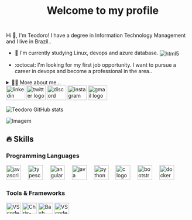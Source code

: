 <!--título-->
<div id="user-content-toc">
  <ul align="center">
    <summary><h1 style="display: inline-block">Welcome to my profile</h1></summary>
</div>

<!-- Snake -->
<div <img src="/Teodoro-RuyLuques/Teodoro-RuyLuques/output/snake.svg" alt="Snake animation" />

###
</div>
<!-- Presentation -->
<p>
  Hi 👋, I'm Teodoro! I have a degree in Information Technology Management and I live in Brazil..

  - 🌱 I'm currently studying Linux, devops and azure database. <img align="center" alt="html5" src="https://img.shields.io/badge/Edx-193A3E?style=for-the-badge&logo=edx&logoColor=white" />

  - :octocat: I'm looking for my first job opportunity. I want to pursue a career in devops and become a professional in the area..
</p>

<!-- Dropdown -->
<details>
  <summary>👨‍💻 More about me...</summary>

  - 💬 I study Systems Analysis and have been working with the technical side of IT for over 4 years, especially hardware and systems. Oh, and I've already given computer classes to a cool bunch of people, more than 30 students! 💻✨
Now I'm embarking on the Cloud School, where I'm discovering the secrets and tricks of the AWS cloud. All this because my dream is to be a DevOps ninja! 🚀🌐 


  - ⚡ I like to travel, in my free time I play sports like playing football and skateboarding’. I am a musician not only in church but I am part of a musical association called LiraCarlosGomes and I play some instruments such as guitar, alto sax, clarinet, flute, harmonica. I like reading, whether it's a good book, as well as watching movies, series and anime.. \o/
</details>
<!--Redes Sociais-->
<div align="left">
</div>
<div align="left">
  <img src="https://raw.githubusercontent.com/maurodesouza/profile-readme-generator/master/src/assets/icons/social/linkedin/default.svg" width="52" height="40" alt="linkedin logo"  />
  <img src="https://raw.githubusercontent.com/maurodesouza/profile-readme-generator/master/src/assets/icons/social/twitter/default.svg" width="52" height="40" alt="twitter logo"  />
  <img src="https://raw.githubusercontent.com/maurodesouza/profile-readme-generator/master/src/assets/icons/social/discord/default.svg" width="52" height="40" alt="discord logo"  />
  <img src="https://raw.githubusercontent.com/maurodesouza/profile-readme-generator/master/src/assets/icons/social/instagram/default.svg" width="52" height="40" alt="instagram logo"  />
  <img src="https://raw.githubusercontent.com/maurodesouza/profile-readme-generator/master/src/assets/icons/social/gmail/default.svg" width="52" height="40" alt="gmail logo"  />
</div>


<!-- Links -->

<!-- GithubStats -->
![Teodoro GitHub stats](https://github-readme-stats.vercel.app/api?username=Teodoro-RuyLuques&show_icons=true&theme=dark&count_private=true)


<!-- GIF -->
<p align="left">
  <img align="center" src="https://github.com/VariableBee/VariableBee/assets/77739311/4e9f41af-6b57-49a7-b15a-74322e96b4d7" alt="Imagem">
</p>

## 🔥 Skills
<!-- Skills: Programming Languages -->
  <div style="flex-basis: 48%;">
    <h3>Programming Languages</h3>
   <div align="left">
  <img src="https://cdn.jsdelivr.net/gh/devicons/devicon/icons/javascript/javascript-original.svg" height="40" alt="javascript logo"  />
  <img width="12" />
  <img src="https://cdn.jsdelivr.net/gh/devicons/devicon/icons/typescript/typescript-original.svg" height="40" alt="typescript logo"  />
  <img width="12" />
  <img src="https://cdn.jsdelivr.net/gh/devicons/devicon/icons/angularjs/angularjs-original.svg" height="40" alt="angularjs logo"  />
  <img width="12" />
  <img src="https://cdn.jsdelivr.net/gh/devicons/devicon/icons/java/java-original.svg" height="40" alt="java logo"  />
  <img width="12" />
  <img src="https://cdn.jsdelivr.net/gh/devicons/devicon/icons/python/python-original.svg" height="40" alt="python logo"  />
  <img width="12" />
  <img src="https://cdn.jsdelivr.net/gh/devicons/devicon/icons/c/c-original.svg" height="40" alt="c logo"  />
  <img width="12" />
  <img src="https://cdn.jsdelivr.net/gh/devicons/devicon/icons/bootstrap/bootstrap-original.svg" height="40" alt="bootstrap logo"  />
  <img width="12" />
  <img src="https://cdn.jsdelivr.net/gh/devicons/devicon/icons/docker/docker-original.svg" height="40" alt="docker logo"  />
 
</div>

###


###

  
  <!-- Skills: Tools & Frameworks -->
  <div style="flex-basis: 48%;">
    <h3>Tools & Frameworks</h3>
    <img align="center" alt="VScode" height="30" width="40" src="https://cdn.jsdelivr.net/gh/devicons/devicon/icons/vscode/vscode-original.svg">
    <img align="center" alt="Chris-AWS" height="30" width="40" src="https://cdn.jsdelivr.net/gh/devicons/devicon/icons/git/git-original.svg">
    <img align="center" alt="Bash" height="30" width="40" src="https://cdn.jsdelivr.net/gh/devicons/devicon/icons/bash/bash-original.svg">
    <img align="center" alt="VScode" height="30" width="40"src="https://cdn.jsdelivr.net/gh/devicons/devicon/icons/visualstudio/visualstudio-plain.svg" height="40" alt="visualstudio logo"  />
  </div>
  

<div align="left">
 
</div>

###
